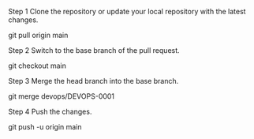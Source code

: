 





Step 1 Clone the repository or update your local repository with the latest changes.

git pull origin main

Step 2 Switch to the base branch of the pull request.

git checkout main

Step 3 Merge the head branch into the base branch.

git merge devops/DEVOPS-0001

Step 4 Push the changes.

git push -u origin main